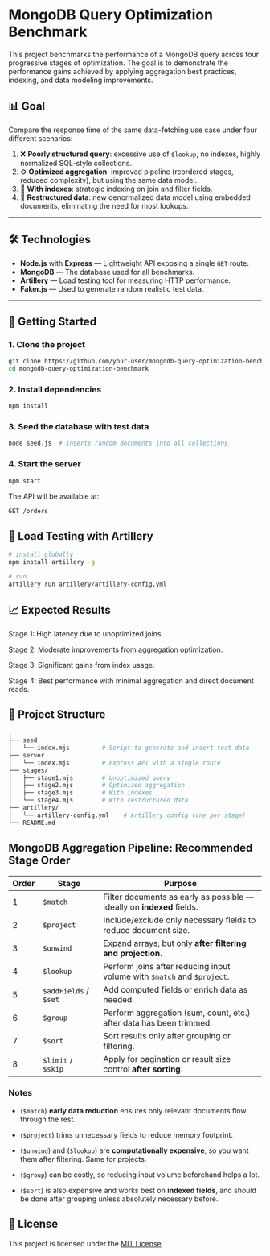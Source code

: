# MongoDB Query Optimization Benchmark

This project benchmarks the performance of a MongoDB query across four progressive stages of optimization. The goal is to demonstrate the performance gains achieved by applying aggregation best practices, indexing, and data modeling improvements.

## 📊 Goal

Compare the response time of the same data-fetching use case under four different scenarios:

1. ❌ **Poorly structured query**: excessive use of `$lookup`, no indexes, highly normalized SQL-style collections.
2. ⚙️ **Optimized aggregation**: improved pipeline (reordered stages, reduced complexity), but using the same data model.
3. 🧭 **With indexes**: strategic indexing on join and filter fields.
4. 🧱 **Restructured data**: new denormalized data model using embedded documents, eliminating the need for most lookups.

---

## 🛠️ Technologies

- **Node.js** with **Express** — Lightweight API exposing a single `GET` route.
- **MongoDB** — The database used for all benchmarks.
- **Artillery** — Load testing tool for measuring HTTP performance.
- **Faker.js** — Used to generate random realistic test data.

---

## 🚀 Getting Started

### 1. Clone the project

```bash
git clone https://github.com/your-user/mongodb-query-optimization-benchmark.git
cd mongodb-query-optimization-benchmark
```

### 2. Install dependencies

```bash
npm install
```

### 3. Seed the database with test data

```bash
node seed.js  # Inserts random documents into all collections
```

### 4. Start the server

```bash
npm start
```

The API will be available at:

```bash
GET /orders
```

## 🧪 Load Testing with Artillery

```bash
# install globally
npm install artillery -g

# run
artillery run artillery/artillery-config.yml
```

## 📈 Expected Results

Stage 1: High latency due to unoptimized joins.

Stage 2: Moderate improvements from aggregation optimization.

Stage 3: Significant gains from index usage.

Stage 4: Best performance with minimal aggregation and direct document reads.

## 📂 Project Structure

```bash
.
├── seed
│   └── index.mjs         # Script to generate and insert test data
├── server
│   └── index.mjs         # Express API with a single route
├── stages/
│   ├── stage1.mjs        # Unoptimized query
│   ├── stage2.mjs        # Optimized aggregation
│   ├── stage3.mjs        # With indexes
│   └── stage4.mjs        # With restructured data
├── artillery/
│   └── artillery-config.yml    # Artillery config (one per stage)
└── README.md

```

## MongoDB Aggregation Pipeline: Recommended Stage Order

| Order | Stage                 | Purpose                                                                 |
| ----- | --------------------- | ----------------------------------------------------------------------- |
| 1     | `$match`              | Filter documents as early as possible — ideally on **indexed** fields.  |
| 2     | `$project`            | Include/exclude only necessary fields to reduce document size.          |
| 3     | `$unwind`             | Expand arrays, but only **after filtering and projection**.             |
| 4     | `$lookup`             | Perform joins after reducing input volume with `$match` and `$project`. |
| 5     | `$addFields` / `$set` | Add computed fields or enrich data as needed.                           |
| 6     | `$group`              | Perform aggregation (sum, count, etc.) after data has been trimmed.     |
| 7     | `$sort`               | Sort results only after grouping or filtering.                          |
| 8     | `$limit` / `$skip`    | Apply for pagination or result size control **after sorting**.          |

### Notes

- (`$match`) **early data reduction** ensures only relevant documents flow through the rest.

- (`$project`) trims unnecessary fields to reduce memory footprint.

- (`$unwind`) and (`$lookup`) are **computationally expensive**, so you want them after filtering. Same for projects.

- (`$group`) can be costly, so reducing input volume beforehand helps a lot.

- (`$sort`) is also expensive and works best on **indexed fields**, and should be done after grouping unless absolutely necessary before.

## 📄 License

This project is licensed under the [MIT License](LISCENCE).
